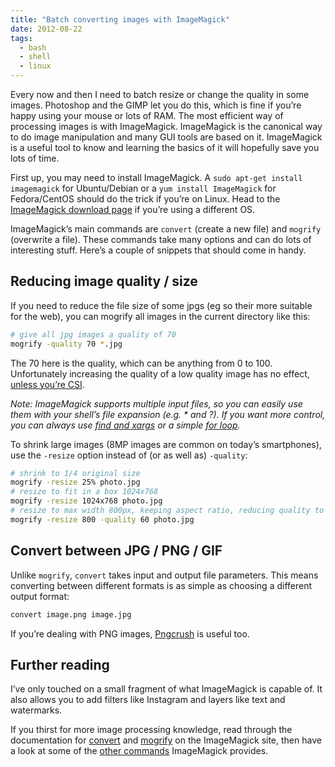 ```yaml
---
title: "Batch converting images with ImageMagick"
date: 2012-08-22
tags:
  - bash
  - shell
  - linux
---
```



Every now and then I need to batch resize or change the quality in some images. Photoshop and the GIMP let you do this, which is fine if you’re happy using your mouse or lots of RAM. The most efficient way of processing images is with ImageMagick. ImageMagick is the canonical way to do image manipulation and many GUI tools are based on it. ImageMagick is a useful tool to know and learning the basics of it will hopefully save you lots of time.

First up, you may need to install ImageMagick. A `sudo apt-get install imagemagick` for Ubuntu/Debian or a `yum install ImageMagick` for Fedora/CentOS should do the trick if you’re on Linux. Head to the [ImageMagick download page](http://www.imagemagick.org/script/binary-releases.php) if you’re using a different OS.

ImageMagick’s main commands are `convert` (create a new file) and `mogrify` (overwrite a file). These commands take many options and can do lots of interesting stuff. Here’s a couple of snippets that should come in handy.

## Reducing image quality / size

If you need to reduce the file size of some jpgs (eg so their more suitable for the web), you can mogrify all images in the current directory like this:

```bash
# give all jpg images a quality of 70
mogrify -quality 70 *.jpg
```

The 70 here is the quality, which can be anything from 0 to 100. Unfortunately increasing the quality of a low quality image has no effect, [unless you’re CSI](http://www.lolwtfcomics.com/upload/uploads/1317571091.jpg).

*Note: ImageMagick supports multiple input files, so you can easily use them with your shell’s file expansion (e.g. * and ?). If you want more control, you can always use [find and xargs](http://www.linuxplanet.com/linuxplanet/tutorials/6522/1) or a simple [for loop](http://tldp.org/HOWTO/Bash-Prog-Intro-HOWTO-7.html).*

To shrink large images (8MP images are common on today’s smartphones), use the `-resize` option instead of (or as well as) `-quality`:

```bash
# shrink to 1/4 original size
mogrify -resize 25% photo.jpg
# resize to fit in a box 1024x768
mogrify -resize 1024x768 photo.jpg
# resize to max width 800px, keeping aspect ratio, reducing quality to 60
mogrify -resize 800 -quality 60 photo.jpg
```

## Convert between JPG / PNG / GIF

Unlike `mogrify`, `convert` takes input and output file parameters. This means converting between different formats is as simple as choosing a different output format:

```bash
convert image.png image.jpg
```

If you’re dealing with PNG images, [Pngcrush](http://pmt.sourceforge.net/pngcrush/) is useful too.

## Further reading

I’ve only touched on a small fragment of what ImageMagick is capable of. It also allows you to add filters like Instagram and layers like text and watermarks.

If you thirst for more image processing knowledge, read through the documentation for [convert](http://www.imagemagick.org/www/convert.html) and [mogrify](http://www.imagemagick.org/www/mogrify.html) on the ImageMagick site, then have a look at some of the [other commands](http://www.imagemagick.org/www/command-line-tools.html) ImageMagick provides.
